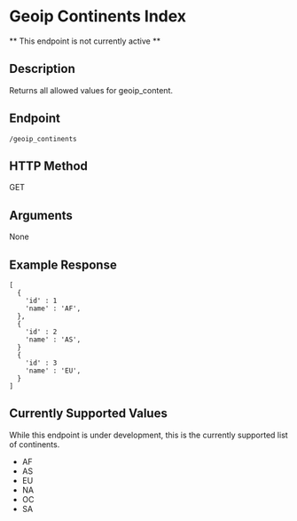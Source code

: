 # Geoip Continents Index
** This endpoint is not currently active **

## Description
Returns all allowed values for geoip_content.

## Endpoint
`/geoip_continents`

## HTTP Method
GET

## Arguments
None

## Example Response

```
[
  {
    'id' : 1
    'name' : 'AF',
  },
  {
    'id' : 2
    'name' : 'AS',
  }
  {
    'id' : 3
    'name' : 'EU',
  }
]
```

## Currently Supported Values
While this endpoint is under development, this is the currently supported list
of continents.

* AF
* AS
* EU
* NA
* OC
* SA
